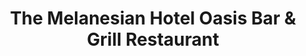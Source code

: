 ---
layout: info
type: Standard
title: The Melanesian Hotel Oasis Bar & Grill Restaurant
section: fine dining / resort dining
logo: placeholder
ratings: $$
phone: "22150"
email:
address:
description: International cuisine by the pool side. They have a curry buffet Friday nights with live entertainment. Breakfast from 7:00am to 10:30am, Lunch from 11:00am to 17:00pm, Dinner from 18:00pm to 22:00pm, Wednesday night & Sunday night- Melanesian Feast Night, where there is Kava tasting and custom dance.
---